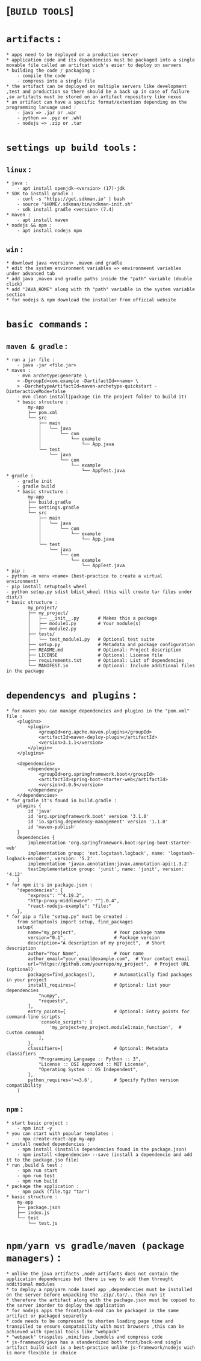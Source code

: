 #                           [`BUILD TOOLS`]

# `artifacts` :

    * apps need to be deployed on a production server 
    * application code and its dependencies must be packaged into a single movable file called an artifcat wich's esier to deploy on servers 
    * building the code / packaging :
        - compile the code
        - compress into a single file
    * the artifact can be deployed on multiple servers like development ,test and production so there should be a back up in case of failure ,so artifacts must be stored on an artifact repository like nexus
    * an artifact can have a specific format/extention depending on the programming lanuage used :
        - java => .jar or .war 
        - python => .pyz or .whl
        - nodejs => .zip or .tar

# `settings up build tools` :

## `linux` :

    * java :
		- apt install openjdk-<version> (17)-jdk
	* SDK to install gradle :
		- curl -s "https://get.sdkman.io" | bash
		- source "$HOME/.sdkman/bin/sdkman-init.sh"
		- sdk install gradle <version> (7.4)
    * maven :
        - apt install maven
    * nodejs && npm :
        - apt install nodejs npm

## `win` :

    * downlowd java <version> ,maven and gradle 
    * edit the system environment variables => environmeent variables under advanced tab 
    * add java ,maven and gradle paths inside the "path" variable (double click)
    * add "JAVA_HOME" along with th "path" variable in the system variable section
    * for nodejs & npm download the installer from official website 

# `basic commands` :

## `maven & gradle` :
    * run a jar file :
        - java -jar <file.jar>
    * maven :
        - mvn archetype:generate \
        > -DgroupId=com.example -DartifactId=<name> \ 
        > -DarchetypeArtifactId=maven-archetype-quickstart -DinteractiveMode=false
        - mvn clean install|package (in the project folder to build it)
        * basic structure :  
            my-app
            ├── pom.xml
            └── src
                ├── main
                │   └── java
                │       └── com
                │           └── example
                │               └── App.java
                └── test
                    └── java
                        └── com
                            └── example
                                └── AppTest.java
    * gradle :
        - gradle init
        - gradle build
        * basic structure :
            my-app
            ├── build.gradle
            ├── settings.gradle
            └── src
                ├── main
                │   └── java
                │       └── com
                │           └── example
                │               └── App.java
                └── test
                    └── java
                        └── com
                            └── example
                                └── AppTest.java
    * pip :
    - python -m venv <name> (best-practice to create a virtual environment)
    - pip install setuptools wheel
    - python setup.py sdist bdist_wheel (this will create tar files under dist/)
    * basic structure :
            my_project/
            ├── my_project/
            │   ├── __init__.py       # Makes this a package
            │   ├── module1.py        # Your module(s)
            │   ├── module2.py
            ├── tests/
            │   └── test_module1.py   # Optional test suite
            ├── setup.py              # Metadata and package configuration
            ├── README.md             # Optional: Project description
            ├── LICENSE               # Optional: License file
            ├── requirements.txt      # Optional: List of dependencies
            └── MANIFEST.in           # Optional: Include additional files in the package
        


# `dependencys and plugins` :

    * for maven you can manage dependencies and plugins in the "pom.xml" file :
        <plugins>
            <plugin>
				<groupId>org.apche.maven.plugins</groupId>
				<artifactId>maven-deploy-plugin</artifactId>
				<version>3.1.1</version>
			</plugin>
        </plugins>

        <dependencies>
            <dependency>
                <groupId>org.springframework.boot</groupId>
                <artifactId>spring-boot-starter-web</artifactId>
                <version>3.0.5</version>
            </dependency>
        </dependencies>
    * for gradle it's found in build.gradle :
        plugins {
            id 'java'
            id 'org.springframework.boot' version '3.1.0'
            id 'io.spring.dependency-management' version '1.1.0'
            id 'maven-publish'
        }
        dependencies {
            implementation 'org.springframework.boot:spring-boot-starter-web'
            implementation group: 'net.logstash.logback', name: 'logstash-logback-encoder', version: '5.2'
            implementation 'javax.annotation:javax.annotation-api:1.3.2'
            testImplementation group: 'junit', name: 'junit', version: '4.12'
        }
    * for npm it's in package.json :
        "dependencies": {
            "express": "^4.19.2",
            "http-proxy-middleware": "^1.0.4",
            "react-nodejs-example": "file:"
        },      
    * for pip a file "setup.py" must be created :
        from setuptools import setup, find_packages
        setup(
            name="my_project",              # Your package name
            version="0.1",                  # Package version
            description="A description of my project",  # Short description
            author="Your Name",             # Your name
            author_email="your_email@example.com",  # Your contact email
            url="https://github.com/yourrepo/my_project",  # Project URL (optional)
            packages=find_packages(),       # Automatically find packages in your project
            install_requires=[              # Optional: list your dependencies
                "numpy",
                "requests",
            ],
            entry_points={                  # Optional: Entry points for command-line scripts
                'console_scripts': [
                    'my_project=my_project.module1:main_function',  # Custom command
                ],
            },
            classifiers=[                   # Optional: Metadata classifiers
                "Programming Language :: Python :: 3",
                "License :: OSI Approved :: MIT License",
                "Operating System :: OS Independent",
            ],
            python_requires='>=3.6',        # Specify Python version compatibility
        )
        



## `npm` :
    
    * start basic project :
        - npm init -y 
    * you can start with popular templates :
        - npx create-react-app my-app
    * install needed dependencies :
        - npm install (installs dependencies found in the package.json)
        - npm install <dependencie> --save (install a dependencie and add it to the package.jso file)
    * run ,build & test :
        - npm run start
        - npm run test
        - npm run build
    * package the application :
        - npm pack (file.tgz "tar")
    * basic structure :
        my-app
        ├── package.json
        ├── index.js
        └── test
            └── test.js

# `npm/yarn vs gradle/maven (package managers)` :

    * unlike the java artifacts ,node artifacts does not contain the application dependencies but there is way to add them throught additional modules
    * to deploy a npm/yarn node based app ,dependencies must be installed on the server before unpacking the .zip/.tar/.. than run it
    * therefore the artifact along with the pachage.json must be copied to the server inorder to deploy the application
    * for nodejs apps the front/back-end can be packaged in the same artifact or packaged separetly   
    * code needs to be compressed to shorten loading page time and transpiled to ensure compatability with most browsers ,this can be achieved with special tools like "webpack" 
    * "webpack" traspiles ,minifies ,bundels and compress code
    * js-framework/java has a standerdized both front/back-end single artifact build wich is a best-practice unlike js-framework/nodejs wich is more flexible in choice
